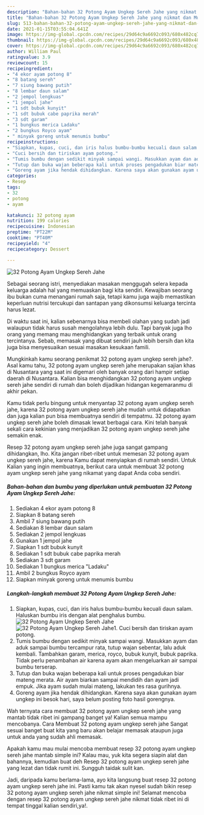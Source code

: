 ```yaml
---
description: "Bahan-bahan 32 Potong Ayam Ungkep Sereh Jahe yang nikmat dan Mudah Dibuat"
title: "Bahan-bahan 32 Potong Ayam Ungkep Sereh Jahe yang nikmat dan Mudah Dibuat"
slug: 513-bahan-bahan-32-potong-ayam-ungkep-sereh-jahe-yang-nikmat-dan-mudah-dibuat
date: 2021-01-15T03:55:04.641Z
image: https://img-global.cpcdn.com/recipes/29d64c9a6692c093/680x482cq70/32-potong-ayam-ungkep-sereh-jahe-foto-resep-utama.jpg
thumbnail: https://img-global.cpcdn.com/recipes/29d64c9a6692c093/680x482cq70/32-potong-ayam-ungkep-sereh-jahe-foto-resep-utama.jpg
cover: https://img-global.cpcdn.com/recipes/29d64c9a6692c093/680x482cq70/32-potong-ayam-ungkep-sereh-jahe-foto-resep-utama.jpg
author: William Paul
ratingvalue: 3.9
reviewcount: 15
recipeingredient:
- "4 ekor ayam potong 8"
- "8 batang sereh"
- "7 siung bawang putih"
- "8 lembar daun salam"
- "2 jempol lengkuas"
- "1 jempol jahe"
- "1 sdt bubuk kunyit"
- "1 sdt bubuk cabe paprika merah"
- "3 sdt garam"
- "1 bungkus merica Ladaku"
- "2 bungkus Royco ayam"
- " minyak goreng untuk menumis bumbu"
recipeinstructions:
- "Siapkan, kupas, cuci, dan iris halus bumbu-bumbu kecuali daun salam. Haluskan bumbu iris dengan alat penghalus bumbu."
- "Cuci bersih dan tiriskan ayam potong."
- "Tumis bumbu dengan sedikit minyak sampai wangi. Masukkan ayam dan aduk sampai bumbu tercampur rata, tutup wajan sebentar, lalu aduk kembali. Tambahkan garam, merica, royco, bubuk kunyit, bubuk paprika. Tidak perlu penambahan air karena ayam akan mengeluarkan air sampai bumbu terserap."
- "Tutup dan buka wajan beberapa kali untuk proses pengadukan biar mateng merata. Air ayam biarkan sampai mendidih dan ayam jadi empuk. Jika ayam sudah mulai mateng, lakukan tes rasa gurihnya."
- "Goreng ayam jika hendak dihidangkan. Karena saya akan gunakan ayam ungkep ini besok hari, saya belum posting foto hasil gorengnya."
categories:
- Resep
tags:
- 32
- potong
- ayam

katakunci: 32 potong ayam 
nutrition: 199 calories
recipecuisine: Indonesian
preptime: "PT22M"
cooktime: "PT40M"
recipeyield: "4"
recipecategory: Dessert

---
```



![32 Potong Ayam Ungkep Sereh Jahe](https://img-global.cpcdn.com/recipes/29d64c9a6692c093/680x482cq70/32-potong-ayam-ungkep-sereh-jahe-foto-resep-utama.jpg)

Sebagai seorang istri, menyediakan masakan menggugah selera kepada keluarga adalah hal yang memuaskan bagi kita sendiri. Kewajiban seorang ibu bukan cuma menangani rumah saja, tetapi kamu juga wajib memastikan keperluan nutrisi tercukupi dan santapan yang dikonsumsi keluarga tercinta harus lezat.

Di waktu  saat ini, kalian sebenarnya bisa membeli olahan yang sudah jadi walaupun tidak harus susah mengolahnya lebih dulu. Tapi banyak juga lho orang yang memang mau menghidangkan yang terbaik untuk orang tercintanya. Sebab, memasak yang dibuat sendiri jauh lebih bersih dan kita juga bisa menyesuaikan sesuai masakan kesukaan famili. 



Mungkinkah kamu seorang penikmat 32 potong ayam ungkep sereh jahe?. Asal kamu tahu, 32 potong ayam ungkep sereh jahe merupakan sajian khas di Nusantara yang saat ini digemari oleh banyak orang dari hampir setiap daerah di Nusantara. Kalian bisa menghidangkan 32 potong ayam ungkep sereh jahe sendiri di rumah dan boleh dijadikan hidangan kegemaranmu di akhir pekan.

Kamu tidak perlu bingung untuk menyantap 32 potong ayam ungkep sereh jahe, karena 32 potong ayam ungkep sereh jahe mudah untuk didapatkan dan juga kalian pun bisa membuatnya sendiri di tempatmu. 32 potong ayam ungkep sereh jahe boleh dimasak lewat berbagai cara. Kini telah banyak sekali cara kekinian yang menjadikan 32 potong ayam ungkep sereh jahe semakin enak.

Resep 32 potong ayam ungkep sereh jahe juga sangat gampang dihidangkan, lho. Kita jangan ribet-ribet untuk memesan 32 potong ayam ungkep sereh jahe, karena Kamu dapat menyiapkan di rumah sendiri. Untuk Kalian yang ingin membuatnya, berikut cara untuk membuat 32 potong ayam ungkep sereh jahe yang nikamat yang dapat Anda coba sendiri.

<!--inarticleads1-->

##### Bahan-bahan dan bumbu yang diperlukan untuk pembuatan 32 Potong Ayam Ungkep Sereh Jahe:

1. Sediakan 4 ekor ayam potong 8
1. Siapkan 8 batang sereh
1. Ambil 7 siung bawang putih
1. Sediakan 8 lembar daun salam
1. Sediakan 2 jempol lengkuas
1. Gunakan 1 jempol jahe
1. Siapkan 1 sdt bubuk kunyit
1. Sediakan 1 sdt bubuk cabe paprika merah
1. Sediakan 3 sdt garam
1. Sediakan 1 bungkus merica &#34;Ladaku&#34;
1. Ambil 2 bungkus Royco ayam
1. Siapkan  minyak goreng untuk menumis bumbu




<!--inarticleads2-->

##### Langkah-langkah membuat 32 Potong Ayam Ungkep Sereh Jahe:

1. Siapkan, kupas, cuci, dan iris halus bumbu-bumbu kecuali daun salam. Haluskan bumbu iris dengan alat penghalus bumbu.
<img src="https://img-global.cpcdn.com/steps/c10731b387dbcf1a/160x128cq70/32-potong-ayam-ungkep-sereh-jahe-langkah-memasak-1-foto.jpg" alt="32 Potong Ayam Ungkep Sereh Jahe"><img src="https://img-global.cpcdn.com/steps/0d7eeb7fa4d8f111/160x128cq70/32-potong-ayam-ungkep-sereh-jahe-langkah-memasak-1-foto.jpg" alt="32 Potong Ayam Ungkep Sereh Jahe">1. Cuci bersih dan tiriskan ayam potong.
1. Tumis bumbu dengan sedikit minyak sampai wangi. Masukkan ayam dan aduk sampai bumbu tercampur rata, tutup wajan sebentar, lalu aduk kembali. Tambahkan garam, merica, royco, bubuk kunyit, bubuk paprika. Tidak perlu penambahan air karena ayam akan mengeluarkan air sampai bumbu terserap.
1. Tutup dan buka wajan beberapa kali untuk proses pengadukan biar mateng merata. Air ayam biarkan sampai mendidih dan ayam jadi empuk. Jika ayam sudah mulai mateng, lakukan tes rasa gurihnya.
1. Goreng ayam jika hendak dihidangkan. Karena saya akan gunakan ayam ungkep ini besok hari, saya belum posting foto hasil gorengnya.




Wah ternyata cara membuat 32 potong ayam ungkep sereh jahe yang mantab tidak ribet ini gampang banget ya! Kalian semua mampu mencobanya. Cara Membuat 32 potong ayam ungkep sereh jahe Sangat sesuai banget buat kita yang baru akan belajar memasak ataupun juga untuk anda yang sudah ahli memasak.

Apakah kamu mau mulai mencoba membuat resep 32 potong ayam ungkep sereh jahe mantab simple ini? Kalau mau, yuk kita segera siapin alat dan bahannya, kemudian buat deh Resep 32 potong ayam ungkep sereh jahe yang lezat dan tidak rumit ini. Sungguh taidak sulit kan. 

Jadi, daripada kamu berlama-lama, ayo kita langsung buat resep 32 potong ayam ungkep sereh jahe ini. Pasti kamu tak akan nyesel sudah bikin resep 32 potong ayam ungkep sereh jahe nikmat simple ini! Selamat mencoba dengan resep 32 potong ayam ungkep sereh jahe nikmat tidak ribet ini di tempat tinggal kalian sendiri,ya!.

